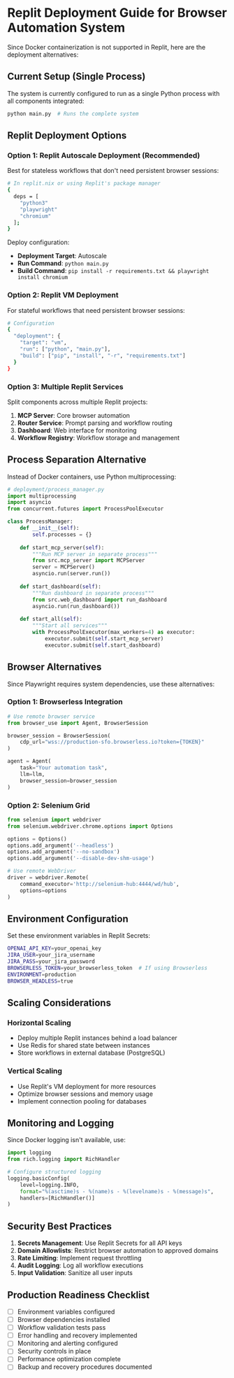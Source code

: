 # Replit Deployment Guide for Browser Automation System

Since Docker containerization is not supported in Replit, here are the deployment alternatives:

## Current Setup (Single Process)

The system is currently configured to run as a single Python process with all components integrated:

```bash
python main.py  # Runs the complete system
```

## Replit Deployment Options

### Option 1: Replit Autoscale Deployment (Recommended)

Best for stateless workflows that don't need persistent browser sessions:

```bash
# In replit.nix or using Replit's package manager
{
  deps = [
    "python3"
    "playwright"
    "chromium"
  ];
}
```

Deploy configuration:
- **Deployment Target**: Autoscale
- **Run Command**: `python main.py`
- **Build Command**: `pip install -r requirements.txt && playwright install chromium`

### Option 2: Replit VM Deployment

For stateful workflows that need persistent browser sessions:

```bash
# Configuration
{
  "deployment": {
    "target": "vm",
    "run": ["python", "main.py"],
    "build": ["pip", "install", "-r", "requirements.txt"]
  }
}
```

### Option 3: Multiple Replit Services

Split components across multiple Replit projects:

1. **MCP Server**: Core browser automation
2. **Router Service**: Prompt parsing and workflow routing  
3. **Dashboard**: Web interface for monitoring
4. **Workflow Registry**: Workflow storage and management

## Process Separation Alternative

Instead of Docker containers, use Python multiprocessing:

```python
# deployment/process_manager.py
import multiprocessing
import asyncio
from concurrent.futures import ProcessPoolExecutor

class ProcessManager:
    def __init__(self):
        self.processes = {}
    
    def start_mcp_server(self):
        """Run MCP server in separate process"""
        from src.mcp_server import MCPServer
        server = MCPServer()
        asyncio.run(server.run())
    
    def start_dashboard(self):
        """Run dashboard in separate process"""
        from src.web_dashboard import run_dashboard
        asyncio.run(run_dashboard())
    
    def start_all(self):
        """Start all services"""
        with ProcessPoolExecutor(max_workers=4) as executor:
            executor.submit(self.start_mcp_server)
            executor.submit(self.start_dashboard)
```

## Browser Alternatives

Since Playwright requires system dependencies, use these alternatives:

### Option 1: Browserless Integration

```python
# Use remote browser service
from browser_use import Agent, BrowserSession

browser_session = BrowserSession(
    cdp_url="wss://production-sfo.browserless.io?token={TOKEN}"
)

agent = Agent(
    task="Your automation task",
    llm=llm,
    browser_session=browser_session
)
```

### Option 2: Selenium Grid

```python
from selenium import webdriver
from selenium.webdriver.chrome.options import Options

options = Options()
options.add_argument('--headless')
options.add_argument('--no-sandbox')
options.add_argument('--disable-dev-shm-usage')

# Use remote WebDriver
driver = webdriver.Remote(
    command_executor='http://selenium-hub:4444/wd/hub',
    options=options
)
```

## Environment Configuration

Set these environment variables in Replit Secrets:

```bash
OPENAI_API_KEY=your_openai_key
JIRA_USER=your_jira_username  
JIRA_PASS=your_jira_password
BROWSERLESS_TOKEN=your_browserless_token  # If using Browserless
ENVIRONMENT=production
BROWSER_HEADLESS=true
```

## Scaling Considerations

### Horizontal Scaling
- Deploy multiple Replit instances behind a load balancer
- Use Redis for shared state between instances
- Store workflows in external database (PostgreSQL)

### Vertical Scaling  
- Use Replit's VM deployment for more resources
- Optimize browser sessions and memory usage
- Implement connection pooling for databases

## Monitoring and Logging

Since Docker logging isn't available, use:

```python
import logging
from rich.logging import RichHandler

# Configure structured logging
logging.basicConfig(
    level=logging.INFO,
    format="%(asctime)s - %(name)s - %(levelname)s - %(message)s",
    handlers=[RichHandler()]
)
```

## Security Best Practices

1. **Secrets Management**: Use Replit Secrets for all API keys
2. **Domain Allowlists**: Restrict browser automation to approved domains
3. **Rate Limiting**: Implement request throttling
4. **Audit Logging**: Log all workflow executions
5. **Input Validation**: Sanitize all user inputs

## Production Readiness Checklist

- [ ] Environment variables configured
- [ ] Browser dependencies installed
- [ ] Workflow validation tests pass
- [ ] Error handling and recovery implemented  
- [ ] Monitoring and alerting configured
- [ ] Security controls in place
- [ ] Performance optimization complete
- [ ] Backup and recovery procedures documented